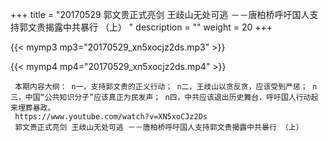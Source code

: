 +++
title = "20170529  郭文贵正式亮剑 王歧山无处可逃 －－唐柏桥呼吁国人支持郭文贵揭露中共暴行 （上） "
description = ""
weight = 20
+++

{{< mymp3 mp3="20170529_xn5xocjz2ds.mp3" >}}

{{< mymp4 mp4="20170529_xn5xocjz2ds.mp4" >}}

     本期内容大纲： n一，支持郭文贵的正义行动； n二，王歧山以贪反贪，应该受到严惩； n三，中国“公共知识分子”应该真正为民发声； n四，中共应该退出历史舞台，呼吁国人行动起来埋葬暴政。 
     https://www.youtube.com/watch?v=XN5xoCJz2Ds 
     郭文贵正式亮剑 王歧山无处可逃 －－唐柏桥呼吁国人支持郭文贵揭露中共暴行 （上） 
